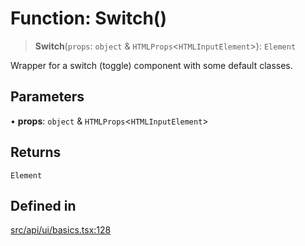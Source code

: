 # Function: Switch()

> **Switch**(`props`: `object` & `HTMLProps`\<`HTMLInputElement`\>): `Element`

Wrapper for a switch (toggle) component with some default classes.

## Parameters

• **props**: `object` & `HTMLProps`\<`HTMLInputElement`\>

## Returns

`Element`

## Defined in

[src/api/ui/basics.tsx:128](https://github.com/GamerGirlandCo/datacore/blob/73f36550e501eb29175b69b6a097ff3d4401efc7/src/api/ui/basics.tsx#L128)
